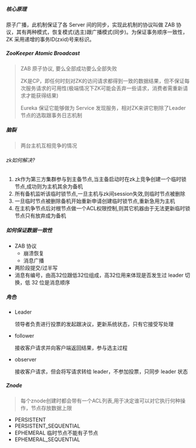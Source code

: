 ##### 核心原理

原子广播，此机制保证了各 Server 间的同步，实现此机制的协议叫做 ZAB 协议，其有两种模式，恢复模式(选主)跟广播模式(同步)。为保证事务顺序一致性，ZK 采用递增的事务ID(zxid)号来标识。

##### ZooKeeper Atomic Broadcast

> ZAB 原子协议, 要么全部成功要么全部失败 
> 
> ZK是CP，即任何时刻对ZK的访问请求都得到一致的数据结果，但不保证每次服务请求的可用性(极端情况下ZK可能会丢弃一些请求，消费者需重新请求才能获得结果)
> 
> Eureka 保证它能够做为 Service 发现服务，相对ZK来讲它剔除了Leader节点的选取跟事务日志机制

##### 脑裂

> 两台主机互相竞争的情况

###### zk如何解决?

1. zk作为第三方集群参与到主备节点,当主备启动时在zk上竞争创建一个临时锁节点,成功则为主机其余为备机
2. 所有备机监听该临时锁节点,一旦主机与zk间session失效,则临时节点被删除
3. 一旦临时节点被删除备机开始重新申请创建临时锁节点,重新急用为主机
4. 在主机争节点后对根节点做一个ACL权限控制,则其它机器由于无法更新临时锁节点只有放弃成为备机 

##### 如何保证数据一致性

- ZAB 协议 
  - 崩溃恢复
  - 消息广播
- 两阶段提交/过半写 
- 消息有编号，由高32位跟低32位组成，高32位用来体现是否发生过 leader 切换，低 32 位是消息顺序

##### 角色

* Leader

  领导者负责进行投票的发起跟决议，更新系统状态，只有它接受写处理

* follower

  接收客户请求并向客户端返回结果，参与选主过程

* observer

  接收客户请求，但会将写请求转给 leader，不参加投票，只同步 leader 状态

##### Znode

> 每个znode创建时都会带有一个ACL列表,用于决定谁可以对它执行何种操作，节点存放数据上限

* PERSISTENT
* PERSISTENT_SEQUENTIAL
* EPHEMERAL 临时节点不能有子节点 
* EPHEMERAL_SEQUENTIAL